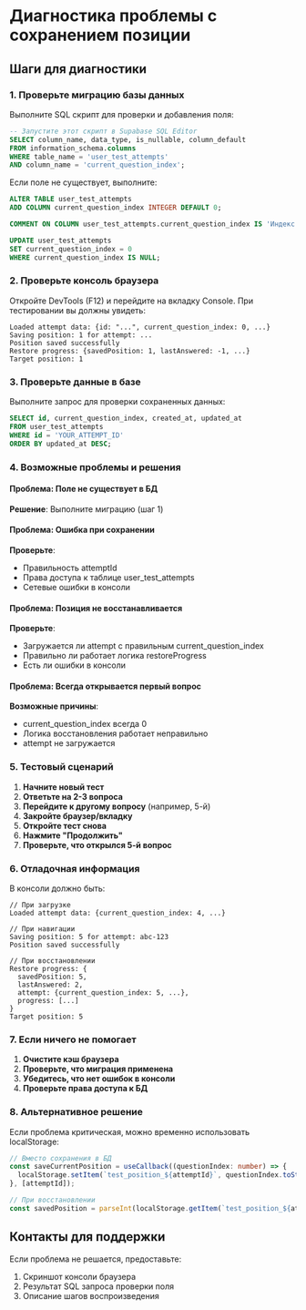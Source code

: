 # Диагностика проблемы с сохранением позиции

## Шаги для диагностики

### 1. Проверьте миграцию базы данных

Выполните SQL скрипт для проверки и добавления поля:

```sql
-- Запустите этот скрипт в Supabase SQL Editor
SELECT column_name, data_type, is_nullable, column_default
FROM information_schema.columns 
WHERE table_name = 'user_test_attempts' 
AND column_name = 'current_question_index';
```

Если поле не существует, выполните:

```sql
ALTER TABLE user_test_attempts 
ADD COLUMN current_question_index INTEGER DEFAULT 0;

COMMENT ON COLUMN user_test_attempts.current_question_index IS 'Индекс текущего вопроса (0-based)';

UPDATE user_test_attempts 
SET current_question_index = 0 
WHERE current_question_index IS NULL;
```

### 2. Проверьте консоль браузера

Откройте DevTools (F12) и перейдите на вкладку Console. При тестировании вы должны увидеть:

```
Loaded attempt data: {id: "...", current_question_index: 0, ...}
Saving position: 1 for attempt: ...
Position saved successfully
Restore progress: {savedPosition: 1, lastAnswered: -1, ...}
Target position: 1
```

### 3. Проверьте данные в базе

Выполните запрос для проверки сохраненных данных:

```sql
SELECT id, current_question_index, created_at, updated_at
FROM user_test_attempts 
WHERE id = 'YOUR_ATTEMPT_ID'
ORDER BY updated_at DESC;
```

### 4. Возможные проблемы и решения

#### Проблема: Поле не существует в БД
**Решение**: Выполните миграцию (шаг 1)

#### Проблема: Ошибка при сохранении
**Проверьте**:
- Правильность attemptId
- Права доступа к таблице user_test_attempts
- Сетевые ошибки в консоли

#### Проблема: Позиция не восстанавливается
**Проверьте**:
- Загружается ли attempt с правильным current_question_index
- Правильно ли работает логика restoreProgress
- Есть ли ошибки в консоли

#### Проблема: Всегда открывается первый вопрос
**Возможные причины**:
- current_question_index всегда 0
- Логика восстановления работает неправильно
- attempt не загружается

### 5. Тестовый сценарий

1. **Начните новый тест**
2. **Ответьте на 2-3 вопроса**
3. **Перейдите к другому вопросу** (например, 5-й)
4. **Закройте браузер/вкладку**
5. **Откройте тест снова**
6. **Нажмите "Продолжить"**
7. **Проверьте, что открылся 5-й вопрос**

### 6. Отладочная информация

В консоли должно быть:

```
// При загрузке
Loaded attempt data: {current_question_index: 4, ...}

// При навигации
Saving position: 5 for attempt: abc-123
Position saved successfully

// При восстановлении
Restore progress: {
  savedPosition: 5,
  lastAnswered: 2,
  attempt: {current_question_index: 5, ...},
  progress: [...]
}
Target position: 5
```

### 7. Если ничего не помогает

1. **Очистите кэш браузера**
2. **Проверьте, что миграция применена**
3. **Убедитесь, что нет ошибок в консоли**
4. **Проверьте права доступа к БД**

### 8. Альтернативное решение

Если проблема критическая, можно временно использовать localStorage:

```typescript
// Вместо сохранения в БД
const saveCurrentPosition = useCallback((questionIndex: number) => {
  localStorage.setItem(`test_position_${attemptId}`, questionIndex.toString());
}, [attemptId]);

// При восстановлении
const savedPosition = parseInt(localStorage.getItem(`test_position_${attemptId}`) || '0');
```

## Контакты для поддержки

Если проблема не решается, предоставьте:
1. Скриншот консоли браузера
2. Результат SQL запроса проверки поля
3. Описание шагов воспроизведения
